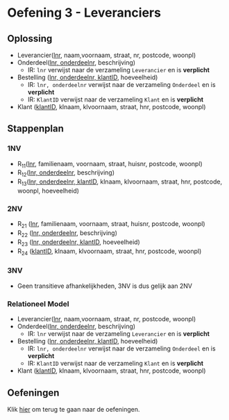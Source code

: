 # Oefening 3 - Leveranciers

## Oplossing
- Leverancier(<ins>lnr</ins>, naam,voornaam, straat, nr, postcode, woonpl)
- Onderdeel(<ins>lnr, onderdeelnr</ins>, beschrijving)
    - IR: `lnr` verwijst naar de verzameling `Leverancier` en is **verplicht**
- Bestelling (<ins>lnr, onderdeelnr, klantID</ins>, hoeveelheid)
    - IR: `lnr, onderdeelnr` verwijst naar de verzameling `Onderdeel`  en is **verplicht**
    - IR: `KlantID` verwijst naar de verzameling `Klant` en is **verplicht**
- Klant (<ins>klantID</ins>, klnaam, klvoornaam, straat, hnr, postcode, woonpl)

## Stappenplan
### 1NV
- R<sub>11</sub>(<ins>lnr</ins>, familienaam, voornaam, straat, huisnr, postcode, woonpl)
- R<sub>12</sub>(<ins>lnr, onderdeelnr</ins>, beschrijving)
- R<sub>13</sub>(<ins>lnr, onderdeelnr, klantID</ins>, klnaam, klvoornaam, straat, hnr, postcode, woonpl, hoeveelheid)


### 2NV
- R<sub>21</sub> (<ins>lnr</ins>, familienaam, voornaam, straat, huisnr,  postcode, woonpl)
- R<sub>22</sub> (<ins>lnr, onderdeelnr</ins>, beschrijving)
- R<sub>23</sub> (<ins>lnr, onderdeelnr, klantID</ins>, hoeveelheid)
- R<sub>24</sub> (<ins>klantID</ins>, klnaam, klvoornaam, straat, hnr, postcode, woonpl)

### 3NV
- Geen transitieve afhankelijkheden, 3NV is dus gelijk aan 2NV

### Relationeel Model
- Leverancier(<ins>lnr</ins>, naam,voornaam, straat, nr, postcode, woonpl)
- Onderdeel(<ins>lnr, onderdeelnr</ins>, beschrijving)
    - IR: `lnr` verwijst naar de verzameling `Leverancier` en is **verplicht**
- Bestelling (<ins>lnr, onderdeelnr, klantID</ins>, hoeveelheid)
    - IR: `lnr, onderdeelnr` verwijst naar de verzameling `Onderdeel`  en is **verplicht**
    - IR: `KlantID` verwijst naar de verzameling `Klant` en is **verplicht**
- Klant (<ins>klantID</ins>, klnaam, klvoornaam, straat, hnr, postcode, woonpl)

## Oefeningen
Klik [hier](../exercises.md) om terug te gaan naar de oefeningen.
